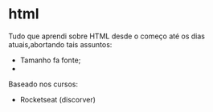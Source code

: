 # html

Tudo que aprendi sobre HTML desde o começo até os dias atuais,abortando tais assuntos:

- Tamanho fa fonte;
- 


Baseado nos cursos:

- Rocketseat (discorver)
